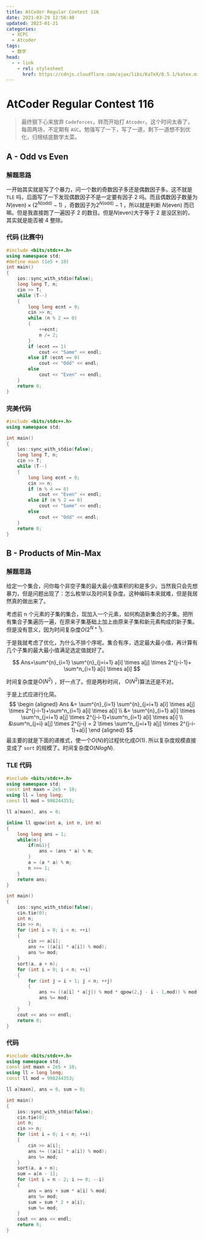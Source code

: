 ```yaml
---
title: AtCoder Regular Contest 116
date: 2021-03-29 12:56:48
updated: 2023-01-21
categories:
  - XCPC
  - Atcoder
tags:
  - 数学
head:
  - - link
    - rel: stylesheet
      href: https://cdnjs.cloudflare.com/ajax/libs/KaTeX/0.5.1/katex.min.css
---
```


# AtCoder Regular Contest 116

> 最终狠下心来放弃 `Codeforces`，转而开始打 `Atcoder`。这个时间太香了，每周两场，不定期有 `AGC`。勉强写了一下，写了一道，剩下一道想不到优化，归根结底数学太菜。

## A - Odd vs Even

### 解题思路

一开始其实就是写了个暴力，问一个数的奇数因子多还是偶数因子多。这不就是 `TLE` 吗，后面写了一下发现偶数因子不是一定要有因子 $2$ 吗。而且偶数因子数量为$N(\text{even}) \times (2^{N(\text{odd})}-1)$ ，奇数因子为$2^{N(\text{odd})}-1$ ，所以就是判断 $N(\text{even})$ 而已嘛。但是我直接跑了一遍因子 $2$ 的数目。但是$N(\text{even})$大于等于 $2$ 是没区别的，其实就是能否被 $4$ 整除。

### 代码 (比赛中)

```cpp
#include <bits/stdc++.h>
using namespace std;
#define maxn (1e5 + 10)
int main()
{
    ios::sync_with_stdio(false);
    long long T, n;
    cin >> T;
    while (T--)
    {
        long long ecnt = 0;
        cin >> n;
        while (n % 2 == 0)
        {
            ++ecnt;
            n /= 2;
        }
        if (ecnt == 1)
            cout << "Same" << endl;
        else if (ecnt == 0)
            cout << "Odd" << endl;
        else
            cout << "Even" << endl;
    }
    return 0;
}
```

### 完美代码

```cpp
#include <bits/stdc++.h>
using namespace std;

int main()
{
    ios::sync_with_stdio(false);
    long long T, n;
    cin >> T;
    while (T--)
    {
        long long ecnt = 0;
        cin >> n;
        if (n % 4 == 0)
            cout << "Even" << endl;
        else if (n % 2 == 0)
            cout << "Same" << endl;
        else
            cout << "Odd" << endl;
    }
    return 0;
}
```

## B - Products of Min-Max

### 解题思路

给定一个集合，问你每个非空子集的最大最小值乘积的和是多少。当然我只会先想暴力，但是问题出现了：怎么枚举以及时间复杂度。这种编码本来就难，但是我居然真的做出来了。

考虑前 n 个元素的子集的集合，现加入一个元素，如何构造新集合的子集。把所有集合子集遍历一遍，在原来子集基础上加上由原来子集和新元素构成的新子集。但是没有意义，因为时间复杂度$O(2^{N+1})$.

于是我就考虑了优化，为什么不排个序呢。集合有序，选定最大最小值，再计算有几个子集的最大最小值满足选定值就好了。

$$
Ans=\sum^{n}_{i=1} \sum^{n}_{j=i+1} a[i] \times a[j] \times 2^{j-i-1}+ 
\sum^n_{i=1} a[i] \times a[i]
$$

时间复杂度是$O(N^2)$ ，好一点了。但是两秒时间， $O(N^2)$算法还是不对。

于是上式应进行化简。 
$$
\begin {aligned}
Ans &= \sum^{n}_{i=1} \sum^{n}_{j=i+1} a[i] \times a[j] \times 2^{j-i-1}+\sum^n_{i=1} a[i] \times a[i] \\
    &= \sum^{n}_{i=1} a[i] \times \sum^n_{j=i+1} a[j] \times 2^{j-i-1}+\sum^n_{i=1} a[i] \times a[i] \\
    &\sum^n_{j=i} a[j] \times 2^{j-i} = 2 \times \sum^n_{j=i+1} a[j] \times 2^{j-i-1}+a[i]
\end {aligned}
$$
最主要的就是下面的递推式，使一个$O(N)$的过程优化成$O(1)$. 所以复杂度规模直接变成了 `sort` 的规模了。时间复杂度$O(NlogN)$.

### TLE 代码

```cpp
#include <bits/stdc++.h>
using namespace std;
const int maxn = 2e5 + 10;
using ll = long long;
const ll mod = 998244353;

ll a[maxn], ans = 0;

inline ll qpow(int a, int n, int m)
{
    long long ans = 1;
    while(n){
        if(n&1){
            ans = (ans * a) % m;
        }
        a = (a * a) % m;
        n >>= 1;
    }
    return ans;
}

int main()
{
    ios::sync_with_stdio(false);
    cin.tie(0);
    int n;
    cin >> n;
    for (int i = 0; i < n; ++i)
    {
        cin >> a[i];
        ans += ((a[i] * a[i]) % mod);
        ans %= mod;
    }
    sort(a, a + n);
    for (int i = 0; i < n; ++i)
    {
        for (int j = i + 1; j < n; ++j)
        {
            ans += ((a[i] * a[j]) % mod * qpow(2,j - i - 1,mod)) % mod;
            ans %= mod;
        }
    }
    cout << ans << endl;
    return 0;
}
```

### 代码

```cpp
#include <bits/stdc++.h>
using namespace std;
const int maxn = 2e5 + 10;
using ll = long long;
const ll mod = 998244353;

ll a[maxn], ans = 0, sum = 0;

int main()
{
    ios::sync_with_stdio(false);
    cin.tie(0);
    int n;
    cin >> n;
    for (int i = 0; i < n; ++i)
    {
        cin >> a[i];
        ans += ((a[i] * a[i]) % mod);
        ans %= mod;
    }
    sort(a, a + n);
    sum = a[n - 1];
    for (int i = n - 2; i >= 0; --i)
    {
        ans = ans + sum * a[i] % mod;
        ans %= mod;
        sum = sum * 2 + a[i];
        sum %= mod;
    }
    cout << ans << endl;
    return 0;
}
```
